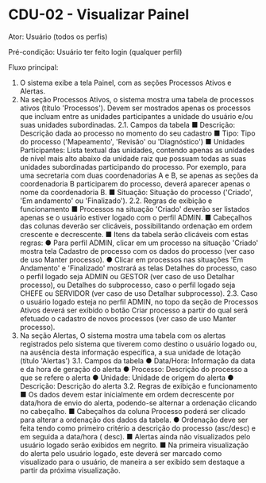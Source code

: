 # CDU-02 - Visualizar Painel

Ator: Usuário (todos os perfis)

Pré-condição: Usuário ter feito login (qualquer perfil)

Fluxo principal:

1. O sistema exibe a tela Painel, com as seções Processos Ativos e Alertas.
2. Na seção Processos Ativos, o sistema mostra uma tabela de processos ativos (título 'Processos'). Devem ser mostrados
   apenas os processos que incluam entre as unidades participantes a unidade do usuário e/ou suas unidades subordinadas.
   2.1. Campos da tabela
   ■ Descrição: Descrição dada ao processo no momento do seu cadastro
   ■ Tipo: Tipo do processo ('Mapeamento', 'Revisão' ou 'Diagnóstico')
   ■ Unidades Participantes: Lista textual das unidades, contendo apenas as unidades de nível mais alto abaixo da
   unidade raiz que possuam todas as suas unidades subordinadas participando do processo. Por exemplo, para uma
   secretaria com duas coordenadorias A e B, se apenas as seções da coordenadoria B participarem do processo, deverá
   aparecer apenas o nome da coordenadoria B.
   ■ Situação: Situação do processo ('Criado', 'Em andamento' ou 'Finalizado').
   2.2. Regras de exibição e funcionamento
   ■ Processos na situação 'Criado' deverão ser listados apenas se o usuário estiver logado com o perfil ADMIN.
   ■ Cabeçalhos das colunas deverão ser clicáveis, possibilitando ordenação em ordem crescente e decrescente.
   ■ Itens da tabela serão clicáveis com estas regras:
   ● Para perfil ADMIN, clicar em um processo na situação 'Criado' mostra tela Cadastro de processo com os dados do
   processo (ver caso de uso Manter processo).
   ● Clicar em processos nas situações 'Em Andamento' e 'Finalizado' mostrará as telas Detalhes do processo, caso o
   perfil logado seja ADMIN ou GESTOR (ver caso de uso Detalhar processo), ou Detalhes do subprocesso, caso o perfil
   logado seja CHEFE ou SERVIDOR (ver caso de uso Detalhar subprocesso).
   2.3. Caso o usuário logado esteja no perfil ADMIN, no topo da seção de Processos Ativos deverá ser exibido o botão
   Criar processo a partir do qual será efetuado o cadastro de novos processos (ver caso de uso Manter processo).
3. Na seção Alertas, O sistema mostra uma tabela com os alertas registrados pelo sistema que tiverem como destino o
   usuário logado ou, na ausência desta informação específica, a sua unidade de lotação (título 'Alertas')
   3.1. Campos da tabela
   ● Data/Hora: Informação da data e da hora de geração do alerta
   ● Processo: Descrição do processo a que se refere o alerta
   ● Unidade: Unidade de origem do alerta
   ● Descrição: Descrição do alerta
   3.2. Regras de exibição e funcionamento
   ■ Os dados devem estar inicialmente em ordem decrescente por data/hora de envio do alerta, podendo-se alternar a
   ordenação clicando no cabeçalho.
   ■ Cabeçalhos da coluna Processo poderá ser clicado para alterar a ordenação dos dados da tabela.
   ● Ordenação deve ser feita tendo como primeiro critério a descrição do processo (asc/desc) e em seguida a data/hora (
   desc).
   ■ Alertas ainda não visualizados pelo usuário logado serão exibidos em negrito.
   ■ Na primeira visualização do alerta pelo usuário logado, este deverá ser marcado como visualizado para o usuário, de
   maneira a ser exibido sem destaque a partir da próxima visualização.